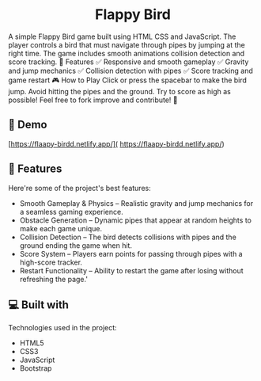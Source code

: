 <h1 align="center" id="title">Flappy Bird</h1>

<p id="description">A simple Flappy Bird game built using HTML CSS and JavaScript. The player controls a bird that must navigate through pipes by jumping at the right time. The game includes smooth animations collision detection and score tracking. 🚀 Features ✅ Responsive and smooth gameplay ✅ Gravity and jump mechanics ✅ Collision detection with pipes ✅ Score tracking and game restart 🎮 How to Play Click or press the spacebar to make the bird jump. Avoid hitting the pipes and the ground. Try to score as high as possible! Feel free to fork improve and contribute! 🚀</p>

<h2>🚀 Demo</h2>

[https://flaapy-birdd.netlify.app/]( https://flaapy-birdd.netlify.app/)

  
  
<h2>🧐 Features</h2>

Here're some of the project's best features:

*   Smooth Gameplay & Physics – Realistic gravity and jump mechanics for a seamless gaming experience.
*   Obstacle Generation – Dynamic pipes that appear at random heights to make each game unique.
*   Collision Detection – The bird detects collisions with pipes and the ground ending the game when hit.
*   Score System – Players earn points for passing through pipes with a high-score tracker.
*   Restart Functionality – Ability to restart the game after losing without refreshing the page.'

  
  
<h2>💻 Built with</h2>

Technologies used in the project:

*   HTML5
*   CSS3
*   JavaScript
*   Bootstrap
